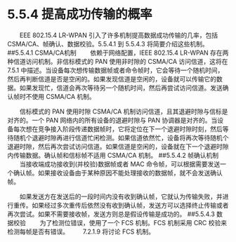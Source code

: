 # 5.5.4 提高成功传输的概率

　　EEE 802.15.4 LR-WPAN 引入了许多机制提高数据成功传输的几率，包括 CSMA/CA、帧确认、数据校验。5.5.4.1 到 5.5.4.3 将简要介绍这些机制。
##5.5.4.1 CSMA/CA机制
　　依赖于网络配置，IEEE 802.15.4 LR-WPAN 存在两种信道访问机制。非信标模式的 PAN 使用非时隙的 CSMA/CA 访问信道，这将在 7.5.1 中描述。当设备每次想传输数据帧或者命令帧时，它会等待一个随机时间，然后再判断信道是否是空闲的。如果发现信道是空闲的，设备就可以传输它的数据。如果发现忙，信道会再次等待另一个随机时间，然后再尝试访问信道。发送确认帧时不使用 CSMA/CA 机制。

　　信标模式的 PAN 使用时隙 CSMA/CA 机制访问信道，且其退避时隙与信标是对齐的。一个 PAN 网络内的所有设备的退避时隙与 PAN 协调器是对齐的。当设备每次想在竞争接入阶段传递数据帧时，它将定位在下一个退避时隙时刻，然后等待随机个退避时隙再进行信道忙闲检测。如果信道依然忙，设备将再次等待随机个退避时隙，然后再次尝试访问信道。如果信道是空闲的，设备就在下一个退避时隙内传输数据。确认帧和信标帧不适用 CSMA/CA 机制。
##5.5.4.2 帧确认机制
　　当接收端成功接收到(并校验)数据帧或者 MAC 命令帧，可以根据需要发送一个确认帧。如果接收设备由于某种原因不能处理接收的数据帧，就不会发送确认帧。

　　如果发送方在发送后的一段时间内没有收到确认帧，它就认为传输失败，并进行重传。如果经过多次重传后依然没有收到确认帧，发送方可以选择终止传输或者再次尝试。如果不需要接收帧，发送方则总是假设传输是成功的。
##5.5.4.3 数据校验
　　为了检测位错误，使用了一个 FCS 机制。FCS 机制采用 CRC 校验来检测每帧是否有错误。
　　7.2.1.9 将讨论 FCS 机制。
